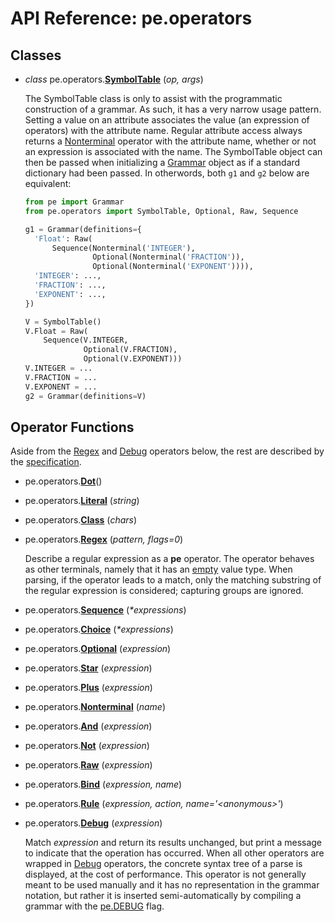 
# API Reference: pe.operators

## Classes

* *class* pe.operators.**<a id="SymbolTable" href="#SymbolTable">SymbolTable</a>**
  (*op, args*)

  The SymbolTable class is only to assist with the programmatic
  construction of a grammar. As such, it has a very narrow usage
  pattern. Setting a value on an attribute associates the value (an
  expression of operators) with the attribute name. Regular attribute
  access always returns a [Nonterminal](#Nonterminal) operator with
  the attribute name, whether or not an expression is associated with
  the name. The SymbolTable object can then be passed when
  initializing a [Grammar](pe.md#Grammar) object as if a standard
  dictionary had been passed. In otherwords, both `g1` and `g2` below
  are equivalent:

  ```python
  from pe import Grammar
  from pe.operators import SymbolTable, Optional, Raw, Sequence

  g1 = Grammar(definitions={
    'Float': Raw(
        Sequence(Nonterminal('INTEGER'),
                 Optional(Nonterminal('FRACTION')),
                 Optional(Nonterminal('EXPONENT')))),
    'INTEGER': ...,
    'FRACTION': ...,
    'EXPONENT': ...,
  })

  V = SymbolTable()
  V.Float = Raw(
      Sequence(V.INTEGER,
               Optional(V.FRACTION),
               Optional(V.EXPONENT)))
  V.INTEGER = ...
  V.FRACTION = ...
  V.EXPONENT = ...
  g2 = Grammar(definitions=V)
  ```

## Operator Functions

Aside from the [Regex](#Regex) and [Debug](#Debug) operators below,
the rest are described by the [specification](../specification.md).


* pe.operators.**<a id="Dot" href="#Dot">Dot</a>**()

* pe.operators.**<a id="Literal" href="#Literal">Literal</a>**
  (*string*)

* pe.operators.**<a id="Class" href="#Class">Class</a>**
  (*chars*)

* pe.operators.**<a id="Regex" href="#Regex">Regex</a>**
  (*pattern, flags=0*)

  Describe a regular expression as a **pe** operator. The operator
  behaves as other terminals, namely that it has an
  [empty](../specification.md#empty) value type. When parsing, if the
  operator leads to a match, only the matching substring of the
  regular expression is considered; capturing groups are ignored.

* pe.operators.**<a id="Sequence" href="#Sequence">Sequence</a>**
  (*\*expressions*)

* pe.operators.**<a id="Choice" href="#Choice">Choice</a>**
  (*\*expressions*)

* pe.operators.**<a id="Optional" href="#Optional">Optional</a>**
  (*expression*)

* pe.operators.**<a id="Star" href="#Star">Star</a>**
  (*expression*)

* pe.operators.**<a id="Plus" href="#Plus">Plus</a>**
  (*expression*)

* pe.operators.**<a id="Nonterminal" href="#Nonterminal">Nonterminal</a>**
  (*name*)

* pe.operators.**<a id="And" href="#And">And</a>**
  (*expression*)

* pe.operators.**<a id="Not" href="#Not">Not</a>**
  (*expression*)

* pe.operators.**<a id="Raw" href="#Raw">Raw</a>**
  (*expression*)

* pe.operators.**<a id="Bind" href="#Bind">Bind</a>**
  (*expression, name*)

* pe.operators.**<a id="Rule" href="#Rule">Rule</a>**
  (*expression, action, name='\<anonymous\>'*)

* pe.operators.**<a id="Debug" href="#Debug">Debug</a>**
  (*expression*)

  Match *expression* and return its results unchanged, but print a
  message to indicate that the operation has occurred. When all other
  operators are wrapped in [Debug](#Debug) operators, the concrete
  syntax tree of a parse is displayed, at the cost of
  performance. This operator is not generally meant to be used
  manually and it has no representation in the grammar notation, but
  rather it is inserted semi-automatically by compiling a grammar with
  the [pe.DEBUG](#pe.md#DEBUG) flag.
